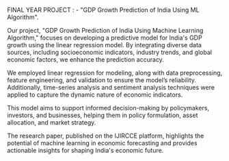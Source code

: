FINAL YEAR PROJECT : - "GDP Growth Prediction of India Using ML Algorithm".

Our project, "GDP Growth Prediction of India Using Machine Learning Algorithm," focuses on developing a predictive model for India's GDP growth using the linear regression model. By integrating diverse data sources, including socioeconomic indicators, industry trends, and global economic factors, we enhance the prediction accuracy.

We employed linear regression for modeling, along with data preprocessing, feature engineering, and validation to ensure the model’s reliability. Additionally, time-series analysis and sentiment analysis techniques were applied to capture the dynamic nature of economic indicators.

This model aims to support informed decision-making by policymakers, investors, and businesses, helping them in policy formulation, asset allocation, and market strategy.

The research paper, published on the IJIRCCE platform, highlights the potential of machine learning in economic forecasting and provides actionable insights for shaping India's economic future.
